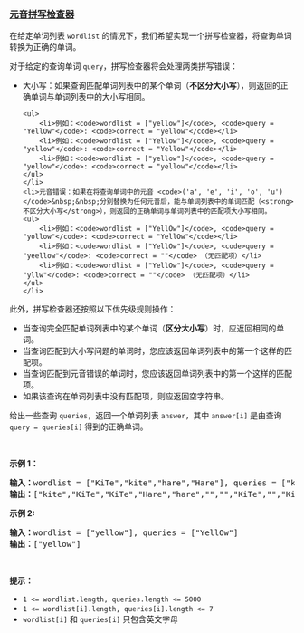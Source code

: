 ### [元音拼写检查器](https://leetcode-cn.com/problems/vowel-spellchecker)

<p>在给定单词列表&nbsp;<code>wordlist</code>&nbsp;的情况下，我们希望实现一个拼写检查器，将查询单词转换为正确的单词。</p>

<p>对于给定的查询单词&nbsp;<code>query</code>，拼写检查器将会处理两类拼写错误：</p>

<ul>
	<li>大小写：如果查询匹配单词列表中的某个单词（<strong>不区分大小写</strong>），则返回的正确单词与单词列表中的大小写相同。

	<ul>
		<li>例如：<code>wordlist = ["yellow"]</code>, <code>query = "YellOw"</code>: <code>correct = "yellow"</code></li>
		<li>例如：<code>wordlist = ["Yellow"]</code>, <code>query = "yellow"</code>: <code>correct = "Yellow"</code></li>
		<li>例如：<code>wordlist = ["yellow"]</code>, <code>query = "yellow"</code>: <code>correct = "yellow"</code></li>
	</ul>
	</li>
	<li>元音错误：如果在将查询单词中的元音 <code>('a', 'e', 'i', 'o', 'u')</code>&nbsp;&nbsp;分别替换为任何元音后，能与单词列表中的单词匹配（<strong>不区分大小写</strong>），则返回的正确单词与单词列表中的匹配项大小写相同。
	<ul>
		<li>例如：<code>wordlist = ["YellOw"]</code>, <code>query = "yollow"</code>: <code>correct = "YellOw"</code></li>
		<li>例如：<code>wordlist = ["YellOw"]</code>, <code>query = "yeellow"</code>: <code>correct = ""</code> （无匹配项）</li>
		<li>例如：<code>wordlist = ["YellOw"]</code>, <code>query = "yllw"</code>: <code>correct = ""</code> （无匹配项）</li>
	</ul>
	</li>
</ul>

<p>此外，拼写检查器还按照以下优先级规则操作：</p>

<ul>
	<li>当查询完全匹配单词列表中的某个单词（<strong>区分大小写</strong>）时，应返回相同的单词。</li>
	<li>当查询匹配到大小写问题的单词时，您应该返回单词列表中的第一个这样的匹配项。</li>
	<li>当查询匹配到元音错误的单词时，您应该返回单词列表中的第一个这样的匹配项。</li>
	<li>如果该查询在单词列表中没有匹配项，则应返回空字符串。</li>
</ul>

<p>给出一些查询 <code>queries</code>，返回一个单词列表 <code>answer</code>，其中 <code>answer[i]</code> 是由查询 <code>query = queries[i]</code> 得到的正确单词。</p>

<p>&nbsp;</p>

<p><strong>示例 1：</strong></p>

<pre>
<strong>输入：</strong>wordlist = ["KiTe","kite","hare","Hare"], queries = ["kite","Kite","KiTe","Hare","HARE","Hear","hear","keti","keet","keto"]
<strong>输出：</strong>["kite","KiTe","KiTe","Hare","hare","","","KiTe","","KiTe"]</pre>

<p><strong>示例 2:</strong></p>

<pre>
<b>输入：</b>wordlist = ["yellow"], queries = ["YellOw"]
<b>输出：</b>["yellow"]
</pre>

<p>&nbsp;</p>

<p><strong>提示：</strong></p>

<ul>
	<li><code>1 &lt;= wordlist.length, queries.length &lt;= 5000</code></li>
	<li><code>1 &lt;= wordlist[i].length, queries[i].length &lt;= 7</code></li>
	<li><code>wordlist[i]</code>&nbsp;和&nbsp;<code>queries[i]</code>&nbsp;只包含英文字母</li>
</ul>
